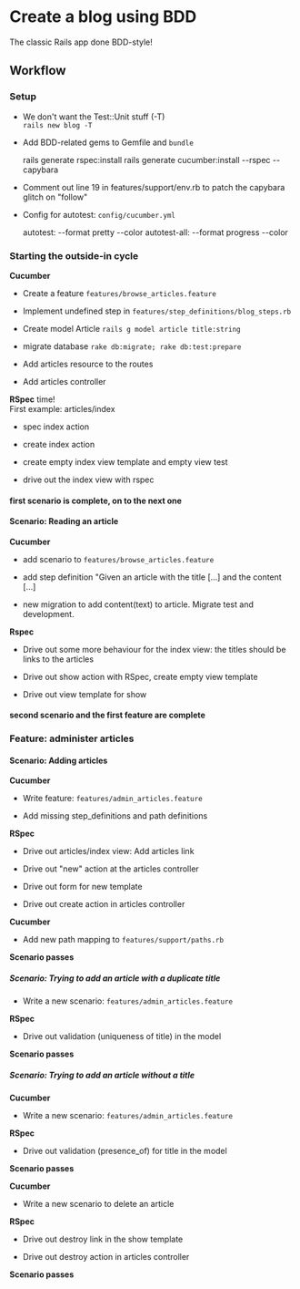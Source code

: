 # Create a blog using BDD

The classic Rails app done BDD-style!

## Workflow

### Setup

* We don't want the Test::Unit stuff (-T)  
`rails new blog -T`

* Add BDD-related gems to Gemfile and `bundle`

    rails generate rspec:install
    rails generate cucumber:install --rspec --capybara

* Comment out line 19 in features/support/env.rb to patch the capybara glitch on "follow"

* Config for autotest: `config/cucumber.yml`

    autotest: --format pretty --color
    autotest-all: --format progress --color

### Starting the outside-in cycle

__Cucumber__

* Create a feature `features/browse_articles.feature`

* Implement undefined step in `features/step_definitions/blog_steps.rb`

* Create model Article `rails g model article title:string`

* migrate database `rake db:migrate; rake db:test:prepare`

* Add articles resource to the routes

* Add articles controller

__RSpec__ time!  
First example: articles/index

* spec index action
* create index action
* create empty index view template and empty view test

* drive out the index view with rspec

#### first scenario is complete, on to the next one

#### Scenario: Reading an article

__Cucumber__

* add scenario to `features/browse_articles.feature`

* add step definition "Given an article with the title [...] and the content [...]

* new migration to add content(text) to article. Migrate test and development.

__Rspec__

* Drive out some more behaviour for the index view: the titles should be links to the articles

* Drive out show action with RSpec, create empty view template

* Drive out view template for show

#### second scenario and the first feature are complete

### Feature: administer articles

#### Scenario: Adding articles

__Cucumber__

* Write feature: `features/admin_articles.feature`

* Add missing step_definitions and path definitions

__RSpec__

* Drive out articles/index view: Add articles link

* Drive out "new" action at the articles controller

* Drive out form for new template

* Drive out create action in articles controller

__Cucumber__

* Add new path mapping to `features/support/paths.rb`

__Scenario passes__

##### Scenario: Trying to add an article with a duplicate title

* Write a new scenario: `features/admin_articles.feature`

__RSpec__

* Drive out validation (uniqueness of title) in the model

__Scenario passes__

##### Scenario: Trying to add an article without a title

__Cucumber__

* Write a new scenario: `features/admin_articles.feature`

__RSpec__

* Drive out validation (presence_of) for title in the model

__Scenario passes__

__Cucumber__

* Write a new scenario to delete an article

__RSpec__

* Drive out destroy link in the show template

* Drive out destroy action in articles controller

__Scenario passes__
